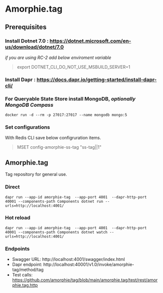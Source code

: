 # Amorphie.tag

## Prerequisites

### Install Dotnet 7.0 : https://dotnet.microsoft.com/en-us/download/dotnet/7.0

*if you are using RC-2 add below enviroment variable*
>export DOTNET_CLI_DO_NOT_USE_MSBUILD_SERVER=1

###  Install Dapr : https://docs.dapr.io/getting-started/install-dapr-cli/
### For **Queryable State Store** install MongoDB, *optionally MongoDB Compass*

```
docker run -d --rm -p 27017:27017 --name mongodb mongo:5
```
### Set configurations

With Redis CLI save below configruration items.

> MSET config-amorphie-ss-tag "ss-tag||1" 

## Amorphie.tag
Tag repository for general use. 


###  Direct
```
dapr run --app-id amorphie-tag  --app-port 4001  --dapr-http-port 40001 --components-path Components dotnet run -- urls=http://localhost:4001/
```

###  Hot reload
```
dapr run --app-id amorphie-tag  --app-port 4001  --dapr-http-port 40001 --components-path Components dotnet watch -- urls=http://localhost:4001/
```

### Endpoints 
* Swagger URL: http://localhost:4001/swagger/index.html
* Dapr endpoint: http://localhost:40001/v1.0/invoke/amorphie-tag/method/tag
* Test calls: https://github.com/amorphie/tag/blob/main/amorphie.tag/test/rest/amorphie.tag.http